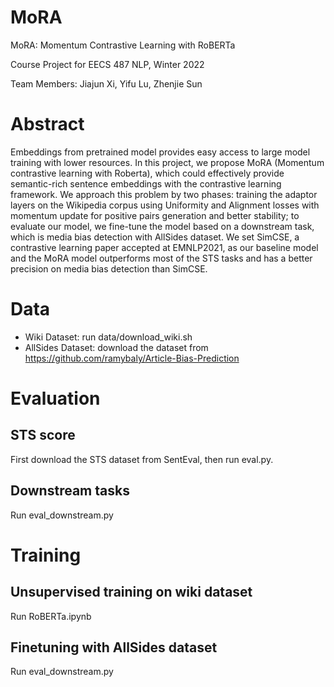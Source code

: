 # MoRA
MoRA: Momentum Contrastive Learning with RoBERTa

Course Project for EECS 487 NLP, Winter 2022

Team Members: Jiajun Xi, Yifu Lu, Zhenjie Sun

# Abstract
Embeddings from pretrained model provides easy access to large model training with lower resources. In this project, we propose MoRA (Momentum contrastive learning with Roberta), which could effectively provide semantic-rich sentence embeddings with the contrastive learning framework. We approach this problem by two phases: training the adaptor layers on the Wikipedia corpus using Uniformity and Alignment losses with momentum update for positive pairs generation and better stability; to evaluate our model, we fine-tune the model based on a downstream task, which is media bias detection with AllSides dataset. We set SimCSE, a contrastive learning paper accepted at EMNLP2021, as our baseline model and the MoRA model outperforms most of the STS tasks and has a better precision on media bias detection than SimCSE. 

# Data
- Wiki Dataset: run data/download_wiki.sh
- AllSides Dataset: download the dataset from https://github.com/ramybaly/Article-Bias-Prediction

# Evaluation
## STS score
First download the STS dataset from SentEval, then run eval.py.

## Downstream tasks
Run eval_downstream.py

# Training
## Unsupervised training on wiki dataset
Run RoBERTa.ipynb

## Finetuning with AllSides dataset
Run eval_downstream.py